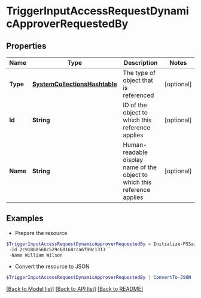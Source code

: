# TriggerInputAccessRequestDynamicApproverRequestedBy
## Properties

Name | Type | Description | Notes
------------ | ------------- | ------------- | -------------
**Type** | [**SystemCollectionsHashtable**](.md) | The type of object that is referenced | [optional] 
**Id** | **String** | ID of the object to which this reference applies | [optional] 
**Name** | **String** | Human-readable display name of the object to which this reference applies | [optional] 

## Examples

- Prepare the resource
```powershell
$TriggerInputAccessRequestDynamicApproverRequestedBy = Initialize-PSSailpointBetaTriggerInputAccessRequestDynamicApproverRequestedBy  -Type IDENTITY `
 -Id 2c91808568c529c60168cca6f90c1313 `
 -Name William Wilson
```

- Convert the resource to JSON
```powershell
$TriggerInputAccessRequestDynamicApproverRequestedBy | ConvertTo-JSON
```

[[Back to Model list]](../README.md#documentation-for-models) [[Back to API list]](../README.md#documentation-for-api-endpoints) [[Back to README]](../README.md)

